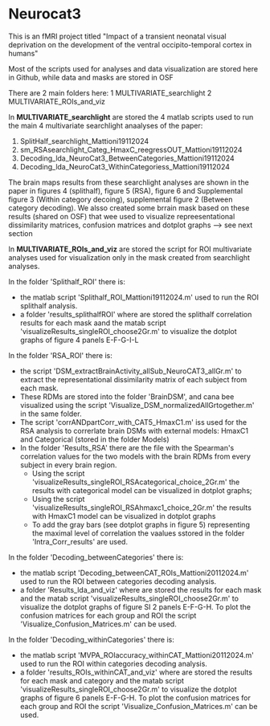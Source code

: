 # Neurocat3
This is an fMRI project titled "Impact of a transient neonatal visual deprivation on the development of the ventral occipito-temporal cortex in humans"

Most of the scripts used for analyses and data visualization are stored here in Github, while data and masks are stored in OSF 

There are 2 main folders here:
1 MULTIVARIATE_searchlight
2 MULTIVARIATE_ROIs_and_viz

In **MULTIVARIATE_searchlight** are stored the 4 matlab scripts used to run the main 4 multivariate searchlight anaalyses of the paper:
1. SplitHalf_searchlight_Mattioni19112024
2. sm_RSAsearchlight_Categ_HmaxC_reegressOUT_Mattioni19112024
3. Decoding_lda_NeuroCat3_BetweenCategories_Mattioni19112024
4. Decoding_lda_NeuroCat3_WithinCategoriess_Mattioni19112024

The brain maps results from these searchlight analyses are shown in the paper in figures 4 (splithalf), figure 5 (RSA), figure 6 and Supplemental figure 3 (Within category decoing), supplemental figure 2 (Between category decoding).
We alsso created some brrain mask based on these results (shared on OSF) that wee used to visualize repreesentational dissimilarity matrices, confusion matrices and dotplot graphs --> see next section

In **MULTIVARIATE_ROIs_and_viz** are stored the script for ROI multivariate analyses used for visualization only in the mask created from searchlight analyses.


In the folder 'Splithalf_ROI' there is:
- the matlab script 'Splithalf_ROI_Mattioni19112024.m' used to run the ROI splithalf analysis.
- a folder 'results_splithalfROI' where are stored the splithalf correlation results for each mask aand the matab script 'visualizeResults_singleROI_choose2Gr.m' to visualize the dotplot graphs of figure 4 panels E-F-G-I-L

In the folder 'RSA_ROI' there is:
- the script 'DSM_extractBrainActivity_allSub_NeuroCAT3_allGr.m' to extract the representational dissimilarity matrix of each subject from each mask.
- These RDMs are stored into the folder 'BrainDSM', and cana bee visualized using the script 'Visualize_DSM_normalizedAllGrtogether.m' in the same folder.
- The script 'corrANDpartCorr_with_CAT5_HmaxC1.m' iss used for the RSA analysis to correrlate brain DSMs with external models: HmaxC1 and Categorical (stored in the folder Models)
- In the folder 'Results_RSA' there are the file with the Spearman's correlation values for the two models with the brain RDMs from every subject in every brain region.
    - Using the script 'visualizeResults_singleROI_RSAcategorical_choice_2Gr.m' the results with categorical model can be visualized in dotplot graphs;
    -  Using the script 'visualizeResults_singleROI_RSAhmaxc1_choice_2Gr.m' the results with HmaxC1 model can be visualized in dotplot graphs
    - To add the gray bars (see dotplot graphs in figure 5) representing the maximal level of correlation the vaalues sstored in the folder 'Intra_Corr_results' are used.
 
In the folder 'Decoding_betweenCategories' there is:
- the matlab script 'Decoding_betweenCAT_ROIs_Mattioni20112024.m' used to run the ROI between categories decoding analysis.
- a folder 'Results_lda_and_viz' where are stored the results for each mask and the matab script 'visualizeResults_singleROI_choose2Gr.m' to visualize the dotplot graphs of figure SI 2 panels E-F-G-H. To plot the confusion matrices for each group and ROI the script 'Visualize_Confusion_Matrices.m' can be used.

In the folder 'Decoding_withinCategories' there is:
- the matlab script 'MVPA_ROIaccuracy_withinCAT_Mattioni20112024.m' used to run the ROI within categories decoding analysis.
- a folder 'results_ROIs_withinCAT_and_viz' where are stored the results for each mask and category and the matab script 'visualizeResults_singleROI_choose2Gr.m' to visualize the dotplot graphs of figure 6 panels E-F-G-H. To plot the confusion matrices for each group and ROI the script 'Visualize_Confusion_Matrices.m' can be used.

